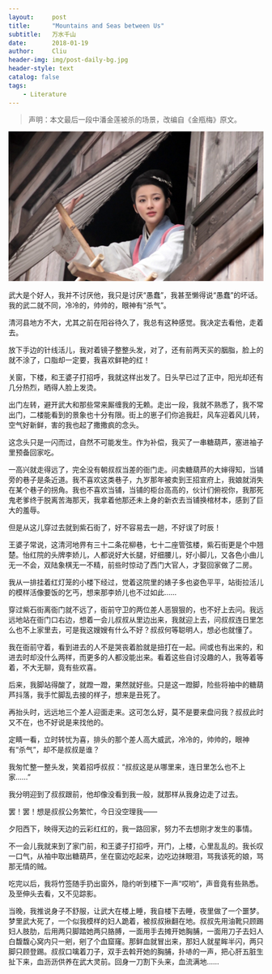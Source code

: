 ```yaml
---
layout:     post
title:      "Mountains and Seas between Us"
subtitle:   万水千山
date:       2018-01-19
author:     Cliu
header-img: img/post-daily-bg.jpg
header-style: text
catalog: false
tags:
    - Literature
---
```


> 声明：本文最后一段中潘金莲被杀的场景，改编自《金瓶梅》原文。

![](/img/The-Plum-in-the-Golden-Vase.jpg)

武大是个好人，我并不讨厌他，我只是讨厌“愚蠢”，我甚至懒得说“愚蠢”的坏话。我的武二就不同，冷冷的，帅帅的，眼神有“杀气”。

清河县地方不大，尤其之前在阳谷待久了，我总有这种感觉。我决定去看他，走着去。

放下手边的针线活儿，我对着镜子整整头发，对了，还有前两天买的胭脂，脸上的就不涂了，口脂却一定要，我喜欢鲜艳的红！

关窗，下楼，和王婆子打招呼，我就这样出发了。日头早已过了正中，阳光却还有几分热烈，晒得人脸上发烫。

出门左转，避开武大和那些常来厮缠我的无赖。走出一段，我就不熟悉了，我不常出门，二楼能看到的景象也十分有限。街上的崽子们你追我赶，风车迎着风儿转，空气好新鲜，害的我也起了撒撒疯的念头。

这念头只是一闪而过，自然不可能发生。作为补偿，我买了一串糖葫芦，塞进袖子里预备回家吃。

一高兴就走得远了，完全没有朝叔叔当差的衙门走。问卖糖葫芦的大婶得知，当铺旁的巷子是条近道。我不喜欢这类巷子，九岁那年被卖到王招宣府上，我娘就消失在某个巷子的拐角。我也不喜欢当铺，当铺的柜台高高的，伙计们俯视你，我那死鬼老爹终于脱离苦海那天，我拿着他那还未上身的新衣去当铺换棺材本，感到了巨大的羞辱。

但是从这儿穿过去就到紫石街了，好不容易去一趟，不好误了时辰！

王婆子常说，这清河地界有三十二条花柳巷，七十二座管弦楼，紫石街更是个中翘楚。怡红院的头牌李娇儿，人都说好大长腿，好细腰儿，好小脚儿，又各色小曲儿无一不会，双陆象棋无一不精，前些时惊动了西门大官人，才娶回家做了二房。

我从一排挂着红灯笼的小楼下经过，觉着这院里的婊子多也姿色平平，站街拉活儿的模样活像要饭的乞丐，想来那李娇儿也不过如此……

穿过紫石街离衙门就不远了，衙前守卫的两位差人恶狠狠的，也不好上去问。我远远地站在衙门口右边，想着一会儿叔叔从里边出来，我就迎上去，问叔叔连日里怎么也不上家里去，可是我这嫂嫂有什么不好？叔叔何等聪明人，想必也就懂了。

我在衙前守着，看到进去的人不是哭丧着脸就是扭打在一起。间或也有出来的，和进去时却没什么两样，而更多的人都没能出来。看着这些自讨没趣的人，我等着等着，不大无聊，竟有些欢喜。

后来，我脚站得酸了，就蹬一蹬，果然就好些。只是这一蹬脚，险些将袖中的糖葫芦抖落，我手忙脚乱去接的样子，想来是丑死了。

再抬头时，远远地三个差人迎面走来。这可怎么好，莫不是要来盘问我？叔叔此时又不在，也不好说是来找他的。

定睛一看，立时转忧为喜，排头的那个差人高大威武，冷冷的，帅帅的，眼神有“杀气”，却不是叔叔是谁？

我匆忙整一整头发，笑着招呼叔叔：“叔叔这是从哪里来，连日里怎么也不上家……”

我分明迎到了叔叔跟前，他却像没看到我一般，就那样从我身边走了过去。

罢！罢！想是叔叔公务繁忙，今日没空理我——

夕阳西下，映得天边的云彩红红的，我一路回家，努力不去想刚才发生的事情。

不一会儿我就来到了家门前，和王婆子打招呼，开门，上楼，心里乱乱的。我长叹一口气，从袖中取出糖葫芦，坐在窗边吃起来，边吃边抹眼泪，骂我该死的娘，骂那无情的贼。

吃完以后，我将竹签随手扔出窗外，隐约听到楼下一声“哎哟”，声音竟有些熟悉。及至伸头去看，又不见踪影。

当晚，我推说身子不舒服，让武大在楼上睡，我自楼下去睡，夜里做了一个噩梦。梦里武大死了，一个似我模样的妇人跪着，被叔叔揪翻在地。叔叔先用油靴只顾踢妇人肢肋，后用两只脚踏她两只胳膊，一面用手去摊开她胸脯，一面用刀子去妇人白馥馥心窝内只一剜，剜了个血窟窿。那鲜血就冒出来，那妇人就星眸半闪，两只脚只顾登踢。叔叔口噙着刀子，双手去斡开她的胸脯，扑哧的一声，把心肝五脏生扯下来，血沥沥供养在武大灵前。回身一刀割下头来，血流满地……
